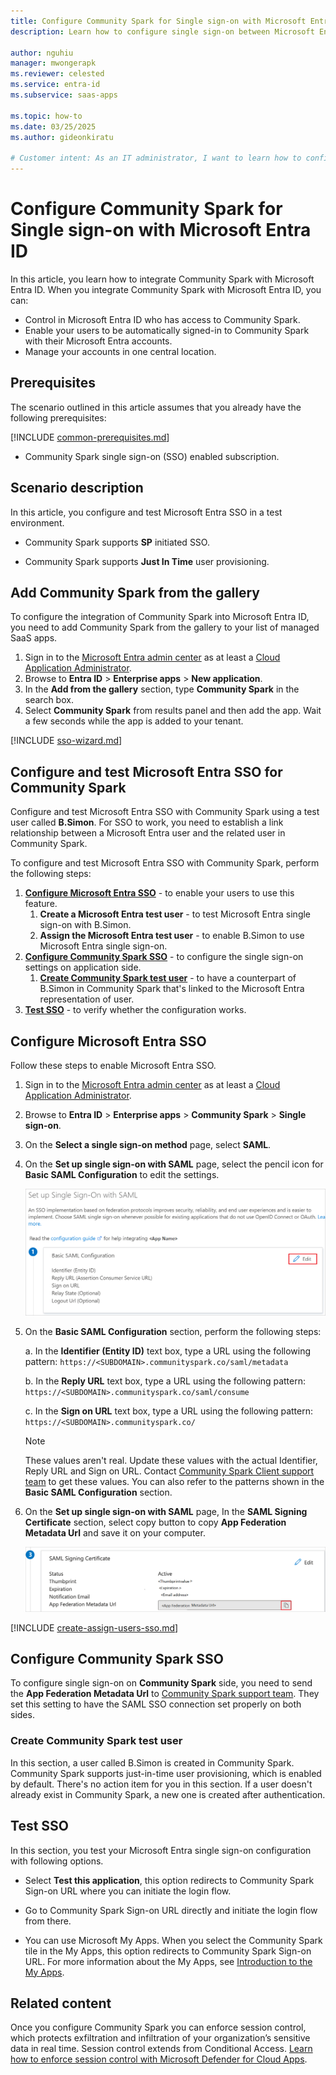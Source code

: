 ```yaml
---
title: Configure Community Spark for Single sign-on with Microsoft Entra ID
description: Learn how to configure single sign-on between Microsoft Entra ID and Community Spark.

author: nguhiu
manager: mwongerapk
ms.reviewer: celested
ms.service: entra-id
ms.subservice: saas-apps

ms.topic: how-to
ms.date: 03/25/2025
ms.author: gideonkiratu

# Customer intent: As an IT administrator, I want to learn how to configure single sign-on between Microsoft Entra ID and Community Spark so that I can control who has access to Community Spark, enable automatic sign-in with Microsoft Entra accounts, and manage my accounts in one central location.
---
```


# Configure Community Spark for Single sign-on with Microsoft Entra ID

In this article,  you learn how to integrate Community Spark with Microsoft Entra ID. When you integrate Community Spark with Microsoft Entra ID, you can:

* Control in Microsoft Entra ID who has access to Community Spark.
* Enable your users to be automatically signed-in to Community Spark with their Microsoft Entra accounts.
* Manage your accounts in one central location.

## Prerequisites

The scenario outlined in this article assumes that you already have the following prerequisites:

[!INCLUDE [common-prerequisites.md](~/identity/saas-apps/includes/common-prerequisites.md)]
* Community Spark single sign-on (SSO) enabled subscription.

## Scenario description

In this article,  you configure and test Microsoft Entra SSO in a test environment.

* Community Spark supports **SP** initiated SSO.

* Community Spark supports **Just In Time** user provisioning.

## Add Community Spark from the gallery

To configure the integration of Community Spark into Microsoft Entra ID, you need to add Community Spark from the gallery to your list of managed SaaS apps.

1. Sign in to the [Microsoft Entra admin center](https://entra.microsoft.com) as at least a [Cloud Application Administrator](~/identity/role-based-access-control/permissions-reference.md#cloud-application-administrator).
1. Browse to **Entra ID** > **Enterprise apps** > **New application**.
1. In the **Add from the gallery** section, type **Community Spark** in the search box.
1. Select **Community Spark** from results panel and then add the app. Wait a few seconds while the app is added to your tenant.

 [!INCLUDE [sso-wizard.md](~/identity/saas-apps/includes/sso-wizard.md)]

<a name='configure-and-test-azure-ad-sso-for-community-spark'></a>

## Configure and test Microsoft Entra SSO for Community Spark

Configure and test Microsoft Entra SSO with Community Spark using a test user called **B.Simon**. For SSO to work, you need to establish a link relationship between a Microsoft Entra user and the related user in Community Spark.

To configure and test Microsoft Entra SSO with Community Spark, perform the following steps:

1. **[Configure Microsoft Entra SSO](#configure-azure-ad-sso)** - to enable your users to use this feature.
    1. **Create a Microsoft Entra test user** - to test Microsoft Entra single sign-on with B.Simon.
    1. **Assign the Microsoft Entra test user** - to enable B.Simon to use Microsoft Entra single sign-on.
1. **[Configure Community Spark SSO](#configure-community-spark-sso)** - to configure the single sign-on settings on application side.
    1. **[Create Community Spark test user](#create-community-spark-test-user)** - to have a counterpart of B.Simon in Community Spark that's linked to the Microsoft Entra representation of user.
1. **[Test SSO](#test-sso)** - to verify whether the configuration works.

<a name='configure-azure-ad-sso'></a>

## Configure Microsoft Entra SSO

Follow these steps to enable Microsoft Entra SSO.

1. Sign in to the [Microsoft Entra admin center](https://entra.microsoft.com) as at least a [Cloud Application Administrator](~/identity/role-based-access-control/permissions-reference.md#cloud-application-administrator).
1. Browse to **Entra ID** > **Enterprise apps** > **Community Spark** > **Single sign-on**.
1. On the **Select a single sign-on method** page, select **SAML**.
1. On the **Set up single sign-on with SAML** page, select the pencil icon for **Basic SAML Configuration** to edit the settings.

   ![Edit Basic SAML Configuration](common/edit-urls.png)

1. On the **Basic SAML Configuration** section, perform the following steps:

    a. In the **Identifier (Entity ID)** text box, type a URL using the following pattern:
    `https://<SUBDOMAIN>.communityspark.co/saml/metadata`

    b. In the **Reply URL** text box, type a URL using the following pattern:
    `https://<SUBDOMAIN>.communityspark.co/saml/consume`

	c. In the **Sign on URL** text box, type a URL using the following pattern:
    `https://<SUBDOMAIN>.communityspark.co/`

	> [!NOTE]
	> These values aren't real. Update these values with the actual Identifier, Reply URL and Sign on URL. Contact [Community Spark Client support team](mailto:support@socialassurance.com) to get these values. You can also refer to the patterns shown in the **Basic SAML Configuration** section.

1. On the **Set up single sign-on with SAML** page, In the **SAML Signing Certificate** section, select copy button to copy **App Federation Metadata Url** and save it on your computer.

	![The Certificate download link](common/copy-metadataurl.png)

<a name='create-an-azure-ad-test-user'></a>

[!INCLUDE [create-assign-users-sso.md](~/identity/saas-apps/includes/create-assign-users-sso.md)]

## Configure Community Spark SSO

To configure single sign-on on **Community Spark** side, you need to send the **App Federation Metadata Url** to [Community Spark support team](mailto:support@socialassurance.com). They set this setting to have the SAML SSO connection set properly on both sides.

### Create Community Spark test user

In this section, a user called B.Simon is created in Community Spark. Community Spark supports just-in-time user provisioning, which is enabled by default. There's no action item for you in this section. If a user doesn't already exist in Community Spark, a new one is created after authentication.

## Test SSO 

In this section, you test your Microsoft Entra single sign-on configuration with following options. 

* Select **Test this application**, this option redirects to Community Spark Sign-on URL where you can initiate the login flow. 

* Go to Community Spark Sign-on URL directly and initiate the login flow from there.

* You can use Microsoft My Apps. When you select the Community Spark tile in the My Apps, this option redirects to Community Spark Sign-on URL. For more information about the My Apps, see [Introduction to the My Apps](https://support.microsoft.com/account-billing/sign-in-and-start-apps-from-the-my-apps-portal-2f3b1bae-0e5a-4a86-a33e-876fbd2a4510).

## Related content

Once you configure Community Spark you can enforce session control, which protects exfiltration and infiltration of your organization’s sensitive data in real time. Session control extends from Conditional Access. [Learn how to enforce session control with Microsoft Defender for Cloud Apps](/cloud-app-security/proxy-deployment-aad).

